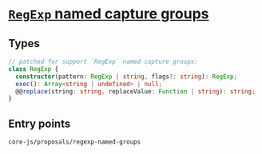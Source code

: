 # [`RegExp` named capture groups](https://github.com/tc39/proposal-regexp-named-groups)

## Types

```ts
// patched for support `RegExp` named capture groups:
class RegExp {
  constructor(pattern: RegExp | string, flags?: string): RegExp;
  exec(): Array<string | undefined> | null;
  @@replace(string: string, replaceValue: Function | string): string;
}
```

## Entry points



```
core-js/proposals/regexp-named-groups
```
